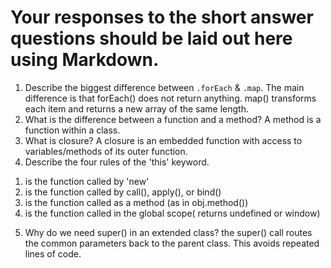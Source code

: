# Your responses to the short answer questions should be laid out here using Markdown.
1. Describe the biggest difference between `.forEach` & `.map`.
The main difference is that forEach() does not return anything. map() transforms each item and returns a new array of the same length.
2. What is the difference between a function and a method?
A method is a function within a class.
3. What is closure?
A closure is an embedded function with access to variables/methods of its outer function.
4. Describe the four rules of the 'this' keyword.
1) is the function called by 'new'
2) is the function called by call(), apply(), or bind()
3) is the function called as a method (as in obj.method())
4) is the function called in the global scope( returns undefined or window)
5. Why do we need super() in an extended class?
the super() call routes the common parameters back to the parent class. This avoids repeated lines of code.
